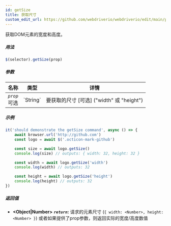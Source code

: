 ```yaml
---
id: getSize
title: 获取尺寸
custom_edit_url: https://github.com/webdriverio/webdriverio/edit/main/packages/webdriverio/src/commands/element/getSize.ts
---
```


获取DOM元素的宽度和高度。

##### 用法

```js
$(selector).getSize(prop)
```

##### 参数

<table>
  <thead>
    <tr>
      <th>名称</th><th>类型</th><th>详情</th>
    </tr>
  </thead>
  <tbody>
    <tr>
      <td><code><var>prop</var></code><br /><span className="label labelWarning">可选</span></td>
      <td>`String`</td>
      <td>要获取的尺寸 [可选] ("width" 或 "height")</td>
    </tr>
  </tbody>
</table>

##### 示例

```js title="getSize.js"
it('should demonstrate the getSize command', async () => {
    await browser.url('http://github.com')
    const logo = await $('.octicon-mark-github')

    const size = await logo.getSize()
    console.log(size) // outputs: { width: 32, height: 32 }

    const width = await logo.getSize('width')
    console.log(width) // outputs: 32

    const height = await logo.getSize('height')
    console.log(height) // outputs: 32
})
```

##### 返回值

- **&lt;Object|Number&gt;**
            **<code><var>return</var></code>:**     请求的元素尺寸 (`{ width: <Number>, height: <Number> }`) 或者如果提供了prop参数，则返回实际的宽度/高度数值